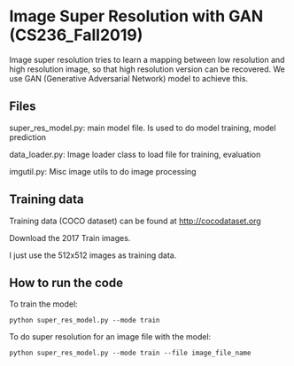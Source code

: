 # Image Super Resolution with GAN (CS236_Fall2019)
Image super resolution tries to learn a mapping between low resolution and high resolution image, so that high resolution version can be recovered. We use GAN (Generative Adversarial Network) model to achieve this.

## Files
super_res_model.py: main model file. Is used to do model training, model prediction

data_loader.py: Image loader class to load file for training, evaluation

imgutil.py: Misc image utils to do image processing

## Training data
Training data (COCO dataset) can be found at http://cocodataset.org

Download the 2017 Train images.

I just use the 512x512 images as training data.

## How to run the code
To train the model:
```
python super_res_model.py --mode train
```

To do super resolution for an image file with the model:
```
python super_res_model.py --mode train --file image_file_name
```
